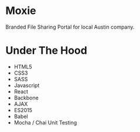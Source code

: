 # Moxie
Branded File Sharing Portal for local Austin company. 

# Under The Hood 
  - HTML5
  - CSS3
  - SASS
  - Javascript
  - React
  - Backbone
  - AJAX
  - ES2015
  - Babel 
  - Mocha / Chai Unit Testing 
